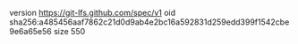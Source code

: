 version https://git-lfs.github.com/spec/v1
oid sha256:a485456aaf7862c21d0d9ab4e2bc16a592831d259edd399f1542cbe9e6a65e56
size 550
